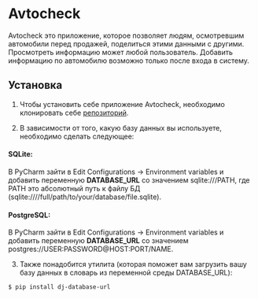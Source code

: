 # Avtocheck

Avtocheck это приложение, которое позволяет людям, осмотревшим автомобили перед продажей, поделиться этими данными с другими. Просмотреть информацию может любой пользователь. Добавить информацию по автомобилю возможно только после входа в систему. 

## Установка

1) Чтобы установить себе приложение Avtocheck, необходимо клонировать себе [репозиторий](https://github.com/Hrechykha/Avtocheck). 

2) В зависимости от того, какую базу данных вы используете, необходимо сделать следующее:

#### SQLite: ####

В PyCharm зайти в Edit Configurations -> Environment variables и добавить переменную **DATABASE_URL** со значением sqlite:///PATH, где PATH это абсолютный путь к файлу БД (sqlite:////full/path/to/your/database/file.sqlite).

#### PostgreSQL: ####

В PyCharm зайти в Edit Configurations -> Environment variables и добавить переменную **DATABASE_URL** со значением postgres://USER:PASSWORD@HOST:PORT/NAME.

3) Также понадобится утилита (которая поможет вам загрузить вашу базу данных в словарь из переменной среды DATABASE_URL):

```bash
$ pip install dj-database-url
```
